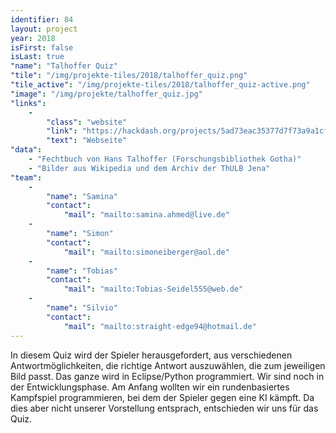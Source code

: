 ```yaml
---
identifier: 84
layout: project
year: 2018
isFirst: false
isLast: true
"name": "Talhoffer Quiz"
"tile": "/img/projekte-tiles/2018/talhoffer_quiz.png"
"tile_active": "/img/projekte-tiles/2018/talhoffer_quiz-active.png"
"image": "/img/projekte/talhoffer_quiz.jpg"
"links":
    -
        "class": "website"
        "link": "https://hackdash.org/projects/5ad73eac35377d7f73a9a1cf"
        "text": "Webseite"
"data":
    - "Fechtbuch von Hans Talhoffer (Forschungsbibliothek Gotha)"
    - "Bilder aus Wikipedia und dem Archiv der ThULB Jena"
"team":
    -
        "name": "Samina"
        "contact":
            "mail": "mailto:samina.ahmed@live.de"
    -
        "name": "Simon"
        "contact":
            "mail": "mailto:simoneiberger@aol.de"
    -
        "name": "Tobias"
        "contact":
            "mail": "mailto:Tobias-Seidel555@web.de"
    -
        "name": "Silvio"
        "contact":
            "mail": "mailto:straight-edge94@hotmail.de"
---
```

In diesem Quiz wird der Spieler herausgefordert, aus verschiedenen Antwortmöglichkeiten, die richtige Antwort auszuwählen, die zum jeweiligen Bild passt. Das ganze wird in Eclipse/Python programmiert. Wir sind noch in der Entwicklungsphase. Am Anfang wollten wir ein rundenbasiertes Kampfspiel programmieren, bei dem der Spieler gegen eine KI kämpft. Da dies aber nicht unserer Vorstellung entsprach, entschieden wir uns für das Quiz.
